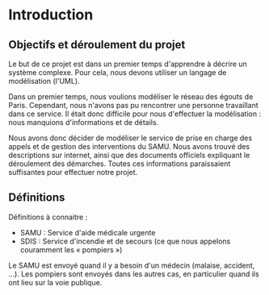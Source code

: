 Introduction
============

Objectifs et déroulement du projet
----------------------------------

Le but de ce projet est dans un premier temps d'apprendre à décrire un système complexe. Pour cela, nous devons utiliser un langage de modélisation (l'UML).

Dans un premier temps, nous voulions modéliser le réseau des égouts de Paris. Cependant, nous n'avons pas pu rencontrer une personne travaillant dans ce service. Il était donc difficile pour nous d'effectuer la modélisation : nous manquions d'informations et de détails.

Nous avons donc décider de modéliser le service de prise en charge des appels et de gestion des interventions du SAMU. Nous avons trouvé des descriptions sur internet, ainsi que des documents officiels expliquant le déroulement des démarches. Toutes ces informations paraissaient suffisantes pour effectuer notre projet.

Définitions
-----------

Définitions à connaitre :

- SAMU : Service d'aide médicale urgente
- SDIS : Service d'incendie et de secours (ce que nous appelons couramment les « pompiers »)


Le SAMU est envoyé quand il y a besoin d'un médecin (malaise, accident, ...). Les pompiers sont envoyés dans les autres cas, en particulier quand ils ont lieu sur la voie publique.
